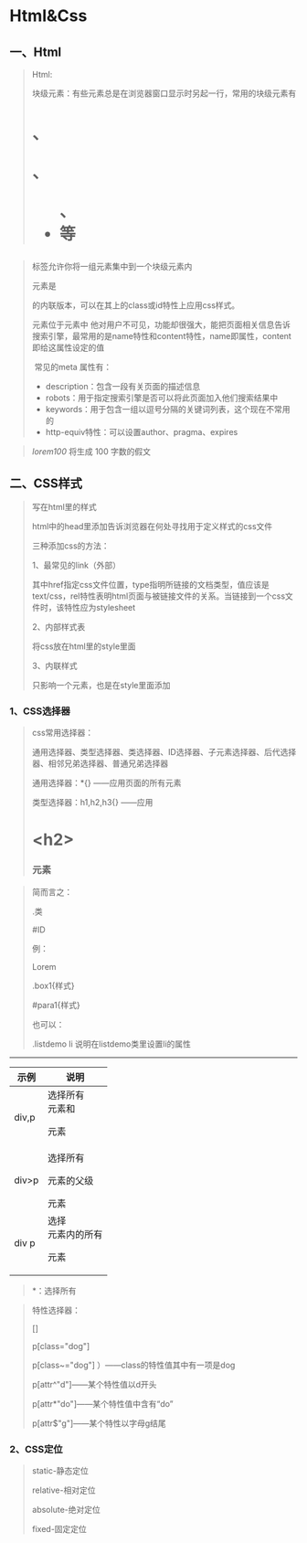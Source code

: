 # Html&Css

## 一、Html



> Html:
>
> 块级元素：有些元素总是在浏览器窗口显示时另起一行，常用的块级元素有<h1>、<p>、<ul>、<li>等



> 	<div>  标签允许你将一组元素集中到一个块级元素内    
>
> 
>
> <span>元素是<div>的内联版本，可以在其上的class或id特性上应用css样式。
>
> 
>
> <meta> 元素位于<head>元素中 他对用户不可见，功能却很强大，能把页面相关信息告诉搜索引擎，最常用的是name特性和content特性，name即属性，content即给这属性设定的值
>
> ​    常见的meta 属性有：
>
> * description：包含一段有关页面的描述信息
> * robots：用于指定搜索引擎是否可以将此页面加入他们搜索结果中
> * keywords：用于包含一组以逗号分隔的关键词列表，这个现在不常用的
> * http-equiv特性：可以设置author、pragma、expires

> *lorem100* 将生成 100 字数的假文



## 二、CSS样式

> 写在html里的样式 
>
> html中的head里添加<link>告诉浏览器在何处寻找用于定义样式的css文件
>
> 三种添加css的方法：
>
> 1、最常见的link（外部）
>
> <head>
>  <link href="css/styles.css" type="text/css" rel="stylesheet"/>
> </head>
> 其中href指定css文件位置，type指明所链接的文档类型，值应该是text/css，rel特性表明html页面与被链接文件的关系。当链接到一个css文件时，该特性应为stylesheet
>
> 2、内部样式表
>
> 将css放在html里的style里面
>
> 3、内联样式
>
> 只影响一个元素，也是在style里面添加

### 1、CSS选择器

> css常用选择器：
>
> 通用选择器、类型选择器、类选择器、ID选择器、子元素选择器、后代选择器、相邻兄弟选择器、普通兄弟选择器
>
> 通用选择器：*{}  ——应用页面的所有元素
>
> 类型选择器：h1,h2,h3{} ——应用<h1>\<h2><h3>元素

> 简而言之：
>
> .类
>
> #ID
>
> 例：<p class="box1" id="para1">Lorem</p>
>
> .box1{样式}
>
> #para1{样式}
>
> 也可以：
>
> .listdemo li 说明在listdemo类里设置li的属性  

-----------------------------------------------------------------

| 示例  | 说明                           |
| ----- | ------------------------------ |
| div,p | 选择所有<div>元素和<p>元素     |
| div>p | 选择所有<p>元素的父级<div>元素 |
| div p | 选择<div>元素内的所有<p>元素   |

> *：选择所有

> 特性选择器：
>
> []
>
> p[class="dog"]
>
> p[class~="dog"] ）——class的特性值其中有一项是dog
>
> p[attr^"d"]——某个特性值以d开头
>
> p[attr*"do"]——某个特性值中含有“do”
>
> p[attr$"g"]——某个特性以字母g结尾

### 2、CSS定位

> static-静态定位
>
> relative-相对定位
>
> absolute-绝对定位
>
> fixed-固定定位
